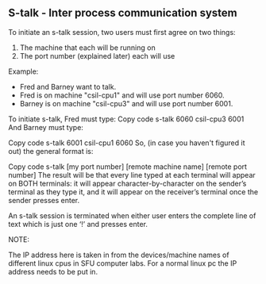 ## S-talk - Inter process communication system

To initiate an s-talk session, two users must first agree on two things:

1. The machine that each will be running on
2. The port number (explained later) each will use

Example: 
- Fred and Barney want to talk. 
- Fred is on machine "csil-cpu1" and will use port number 6060. 
- Barney is on machine "csil-cpu3" and will use port number 6001. 

To initiate s-talk, Fred must type: 
Copy code
s-talk 6060 csil-cpu3 6001
And Barney must type:

Copy code
s-talk 6001 csil-cpu1 6060
So, (in case you haven't figured it out) the general format is:

Copy code
s-talk [my port number] [remote machine name] [remote port number]
The result will be that every line typed at each terminal will appear on BOTH terminals: it will appear character-by-character on the sender’s terminal as they type it, and it will appear on the receiver’s terminal once the sender presses enter.

An s-talk session is terminated when either user enters the complete line of text which is just one ‘!’ and presses enter.

NOTE:

The IP address here is taken in from the devices/machine names of different linux cpus in SFU computer labs.
For a normal linux pc the IP address needs to be put in.

